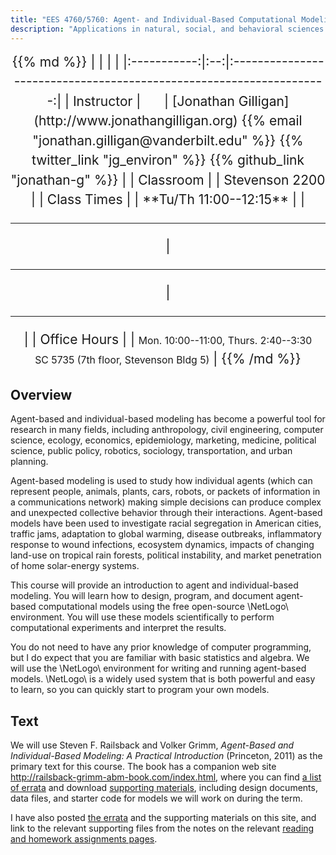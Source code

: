 ```yaml
---
title: "EES 4760/5760: Agent- and Individual-Based Computational Modeling"
description: "Applications in natural, social, and behavioral sciences and engineering. Designing, programming, and documenting models. Using models for experiments. Examples from environmental science, ecology, economics, urban planning, and medicine. Familiarity with basic statistics and proficiency in algebra are expected.."
---
```



<center style="font-size:150%;line-height:150%;">
{{% md %}}
|             |     |                                                                     |
|:-----------:|:--:|:-------------------------------------------------------------------:|
| Instructor | <span style="margin-left:20px;">&nbsp;</span> | [Jonathan Gilligan](http://www.jonathangilligan.org) {{% email "jonathan.gilligan@vanderbilt.edu" %}} {{% twitter_link "jg_environ" %}} {{% github_link "jonathan-g" %}} |
| Classroom   |     | Stevenson 2200   |   
| Class Times      |     | **Tu/Th 11:00--12:15** |
| <hr style="border-top-color:black;"/> | <hr style="border-top-color:black;"/> | <hr style="border-top-color:black;"/> |
| Office Hours |   | <span style="font-size:75%;line-height:50%;">Mon. 10:00--11:00, Thurs. 2:40--3:30<br/>SC 5735 (7th floor, Stevenson Bldg 5)</span> |
{{% /md %}}
</center>

## Overview

Agent-based and individual-based modeling has become a powerful tool for research in many fields, including
anthropology, civil engineering, computer science, ecology, economics, epidemiology, marketing, medicine,
political science, public policy, robotics, sociology, transportation, and urban planning.

Agent-based modeling is used to study how individual agents (which can represent people, animals, plants, cars, robots,
or packets of information in a communications network) making simple decisions can produce complex and unexpected collective behavior
through their interactions. Agent-based models have been used to investigate racial segregation in American cities,
traffic jams, adaptation to global warming, disease outbreaks, inflammatory response to wound infections,
ecosystem dynamics, impacts of changing land-use on tropical rain forests, political instability, and market penetration of home solar-energy systems.

This course will provide an introduction to agent and individual-based modeling. You will learn how to design,
program, and document agent-based computational models using the free open-source \NetLogo\ environment. You
will use these models scientifically to perform computational experiments and interpret the results.

You do not need to have any prior knowledge of computer programming, but I do expect that you are familiar with basic statistics and algebra.
We will use the \NetLogo\ environment for writing and running agent-based models. \NetLogo\ is a widely used system that is both powerful and
easy to learn, so you can quickly start to program your own models.

## Text

We will use Steven F. Railsback and Volker Grimm, _Agent-Based and Individual-Based Modeling: A Practical Introduction_ (Princeton, 2011)
as the primary text for this course. The book has a companion web site <http://railsback-grimm-abm-book.com/index.html>, where
you can find [a list of errata](http://railsback-grimm-abm-book.com/Railsback-Grimm2012_Errata.pdf) and
download [supporting materials](http://railsback-grimm-abm-book.com/downloads.html), including design documents, data files, and starter code for models we will
work on during the term.

I have also posted [the errata](/files/Railsback_Grimm_2012_Errata.pdf) and the supporting materials on this site, and link to the relevant supporting files from the notes on the relevant [reading and homework assignments pages](/schedule/).
